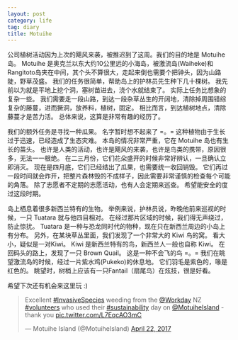 ```yaml
---
layout: post
category: life
tag: diary
title: Motuihe
---
```


公司植树活动因为上次的飓风来袭，被推迟到了这周。我们的目的地是 Motuihe 岛。
Motuihe 是奥克兰以东大约10公里远的小海岛，被激流岛(Waiheke)和Rangitoto岛夹在中间，其个头不算很大，走起来倒也需要个把钟头，因为山路陡，野草茂盛。
我们的任务很简单，帮助岛上的护林员先生种下几十棵树。
我先前以为就是平地上挖个洞，塞树苗进去，浇个水就结束了。
实际上任务比想象的复杂一些。
我们需要走一段山路，到达一段杂草丛生的开阔地，清除掉周围错综复杂的藤蔓，进而撅洞，放养料，植树，固定。
相比而言，到达植树地点，清除藤蔓才是苦力活。
总体来说，这算是非常有趣的经历了。

我们的额外任务是寻找一种瓜果。
名字暂时想不起来了 =。=
这种植物由于生长过于迅速，已经造成了生态灾难。
本岛的情况非常严重，它在 Motuihe 岛也有生长的苗头。
也许是人类的活动，也许是飓风的来袭，也许是鸟类的携带，原因很多，无法一一根绝。
在二三月份，它们花朵盛开的时候非常好辨认，一旦确认立即消灭。
现在是四月底，它们已经结出了瓜果，也需要统一收回销毁。
它们再过一段时间就会炸开，把整片森林毁的不成样子，因此需要非常谨慎的检查每个可能的角落。
除了志愿者不定期的志愿活动，也有人会定期来巡查。
希望能安全的度过这段时期。

岛上栖息着很多新西兰特有的生物。
举例来说，护林员说，昨晚他前来巡视的时候，一只 Tuatara 就与他四目相对。
在经过那片区域的时候，我们得无声绕过，防止惊扰。
Tuatara 是一种与恐龙同时代的物种，现在只在新西兰周边的小岛上有分布。
另外，在某块草丛里面，我们发现了一个非常大的 Kiwi 鸟的窝。
看大小，疑似是一对Kiwi。
Kiwi 是新西兰特有的鸟，新西兰人一般也自称 Kiwi。
在回码头的路上，发现了一只 Brown Quail。
这是一种不会飞的鸟 =。=
我们在眺望激流岛的时候，经过一片紫水鸡(Pukeko)的休息地。
它们羽毛是紫色的，喙是红色的。
眺望时，树梢上应该有一只Fantail（扇尾鸟）在炫技，很是好看。

希望下次还有机会来这里玩 :)

<blockquote class="twitter-tweet" data-lang="en"><p lang="en" dir="ltr">Excellent <a href="https://twitter.com/hashtag/InvasiveSpecies?src=hash">#InvasiveSpecies</a> weeding from the <a href="https://twitter.com/Workday">@Workday</a> NZ <a href="https://twitter.com/hashtag/volunteers?src=hash">#volunteers</a> who used their <a href="https://twitter.com/hashtag/sustainability?src=hash">#sustainability</a> day on <a href="https://twitter.com/MotuiheIsland">@MotuiheIsland</a> - thank you <a href="https://t.co/L7EqcAO3mC">pic.twitter.com/L7EqcAO3mC</a></p>&mdash; Motuihe Island (@MotuiheIsland) <a href="https://twitter.com/MotuiheIsland/status/855614398496292864">April 22, 2017</a></blockquote>
<script async src="//platform.twitter.com/widgets.js" charset="utf-8"></script>
